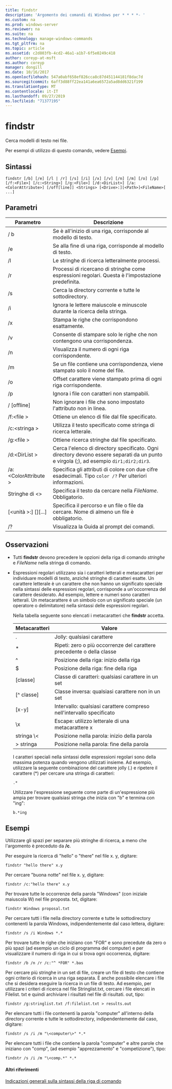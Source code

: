 ```yaml
---
title: findstr
description: 'Argomento dei comandi di Windows per * * * *- '
ms.custom: na
ms.prod: windows-server
ms.reviewer: na
ms.suite: na
ms.technology: manage-windows-commands
ms.tgt_pltfrm: na
ms.topic: article
ms.assetid: c2d803fb-4cd2-46a1-a1b7-6f5e0249c418
author: coreyp-at-msft
ms.author: coreyp
manager: dongill
ms.date: 10/16/2017
ms.openlocfilehash: 547a0abf658ef826cca8c87d451144181f8dac7d
ms.sourcegitcommit: 6aff3d88ff22ea141a6ea6572a5ad8dd6321f199
ms.translationtype: MT
ms.contentlocale: it-IT
ms.lasthandoff: 09/27/2019
ms.locfileid: "71377195"
---
```

# <a name="findstr"></a>findstr

Cerca modelli di testo nei file.

Per esempi di utilizzo di questo comando, vedere [Esempi](#examples).

## <a name="syntax"></a>Sintassi

```
findstr [/b] [/e] [/l | /r] [/s] [/i] [/x] [/v] [/n] [/m] [/o] [/p] [/f:<File>] [/c:<String>] [/g:<File>] [/d:<DirList>] [/a:<ColorAttribute>] [/off[line]] <Strings> [<Drive>:][<Path>]<FileName>[ ...]
```

## <a name="parameters"></a>Parametri

|Parametro|Descrizione|
|---------|-----------|
|/ b|Se è all'inizio di una riga, corrisponde al modello di testo.|
|/e|Se alla fine di una riga, corrisponde al modello di testo.|
|/l|Le stringhe di ricerca letteralmente processi.|
|/r|Processi di ricercano di stringhe come espressioni regolari. Questa è l'impostazione predefinita.|
|/s|Cerca la directory corrente e tutte le sottodirectory.|
|/i|Ignora le lettere maiuscole e minuscole durante la ricerca della stringa.|
|/x|Stampa le righe che corrispondono esattamente.|
|/v|Consente di stampare solo le righe che non contengono una corrispondenza.|
|/n|Visualizza il numero di ogni riga corrispondente.|
|/m|Se un file contiene una corrispondenza, viene stampato solo il nome del file.|
|/o|Offset carattere viene stampato prima di ogni riga corrispondente.|
|/p|Ignora i file con caratteri non stampabili.|
|/ [offline]|Non ignorare i file che sono impostato l'attributo non in linea.|
|/f:\<file >|Ottiene un elenco di file dal file specificato.|
|/c:\<stringa >|Utilizza il testo specificato come stringa di ricerca letterale.|
|/g:\<file >|Ottiene ricerca stringhe dal file specificato.|
|/d:\<DirList >|Cerca l'elenco di directory specificato. Ogni directory devono essere separati da un punto e virgola (;), ad esempio `dir1;dir2;dir3`.|
|/a:\<ColorAttribute >|Specifica gli attributi di colore con due cifre esadecimali. Tipo `color /?` Per ulteriori informazioni.|
|Stringhe di \<>|Specifica il testo da cercare nella *FileName*. Obbligatorio.|
|[\<unità >:] [<Path>]<FileName>[...]|Specifica il percorso e un file o file da cercare. Nome di almeno un file è obbligatorio.|
|/?|Visualizza la Guida al prompt dei comandi.|

## <a name="remarks"></a>Osservazioni

- Tutti **findstr** devono precedere le opzioni della riga di comando *stringhe* e *FileName* nella stringa di comando.
- Espressioni regolari utilizzano sia i caratteri letterali e metacaratteri per individuare modelli di testo, anziché stringhe di caratteri esatte. Un carattere letterale è un carattere che non hanno un significato speciale nella sintassi delle espressioni regolari, corrisponde a un'occorrenza del carattere desiderato. Ad esempio, lettere e numeri sono caratteri letterali. Un metacarattere è un simbolo con un significato speciale (un operatore o delimitatore) nella sintassi delle espressioni regolari.

  Nella tabella seguente sono elencati i metacaratteri che **findstr** accetta.  

  |Metacaratteri|Valore|
  |-------------|-----|
  |.|Jolly: qualsiasi carattere|
  |*|Ripeti: zero o più occorrenze del carattere precedente o della classe|
  |^|Posizione della riga: inizio della riga|
  |$|Posizione della riga: fine della riga|
  |[classe]|Classe di caratteri: qualsiasi carattere in un set|
  |[^ classe]|Classe inversa: qualsiasi carattere non in un set|
  |[x-y]|Intervallo: qualsiasi carattere compreso nell'intervallo specificato|
  |\x|Escape: utilizzo letterale di una metacarattere x|
  |stringa \\<|Posizione nella parola: inizio della parola|
  |\> stringa|Posizione nella parola: fine della parola|

  I caratteri speciali nella sintassi delle espressioni regolari sono della massima potenza quando vengono utilizzati insieme. Ad esempio, utilizzare la seguente combinazione del carattere jolly (.) e ripetere il carattere (*) per cercare una stringa di caratteri:

  ```
  .*
  ``` 

  Utilizzare l'espressione seguente come parte di un'espressione più ampia per trovare qualsiasi stringa che inizia con "b" e termina con "ing": 

  ```
  b.*ing
  ```

## <a name="examples"></a>Esempi

Utilizzare gli spazi per separare più stringhe di ricerca, a meno che l'argomento è preceduto da **/c**.

Per eseguire la ricerca di "hello" o "there" nel file x. y, digitare:

```
findstr "hello there" x.y 
```

Per cercare "buona notte" nel file x. y, digitare:

```
findstr /c:"hello there" x.y 
```

Per trovare tutte le occorrenze della parola "Windows" (con iniziale maiuscola W) nel file proposta. txt, digitare:

```
findstr Windows proposal.txt 
```

Per cercare tutti i file nella directory corrente e tutte le sottodirectory contenenti la parola Windows, indipendentemente dal caso lettera, digitare:

```
findstr /s /i Windows *.* 
```

Per trovare tutte le righe che iniziano con "FOR" e sono precedute da zero o più spazi (ad esempio un ciclo di programma del computer) e per visualizzare il numero di riga in cui si trova ogni occorrenza, digitare:

```
findstr /b /n /r /c:"^ *FOR" *.bas 
```

Per cercare più stringhe in un set di file, creare un file di testo che contiene ogni criterio di ricerca in una riga separata. È anche possibile elencare i file che si desidera eseguire la ricerca in un file di testo. Ad esempio, per utilizzare i criteri di ricerca nel file Stringlist.txt, cercare i file elencati in Filelist. txt e quindi archiviare i risultati nel file di risultati. out, tipo:

```
findstr /g:stringlist.txt /f:filelist.txt > results.out 
```

Per elencare tutti i file contenenti la parola "computer" all'interno della directory corrente e tutte le sottodirectory, indipendentemente dal caso, digitare:

```
findstr /s /i /m "\<computer\>" *.*
```

Per elencare tutti i file che contiene la parola "computer" e altre parole che iniziano con "comp", (ad esempio "apprezzamento" e "competizione"), tipo:

```
findstr /s /i /m "\<comp.*" *.*
```

#### <a name="additional-references"></a>Altri riferimenti

[Indicazioni generali sulla sintassi della riga di comando](command-line-syntax-key.md)